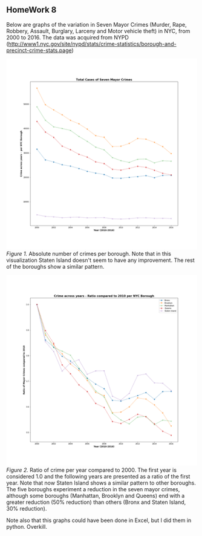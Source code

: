 ## HomeWork 8
Below are graphs of the variation in Seven Mayor Crimes (Murder, Rape, Robbery, Assault, Burglary, Larceny and Motor vehicle theft) in NYC, from 2000 to 2016. The data was acquired from NYPD (http://www1.nyc.gov/site/nypd/stats/crime-statistics/borough-and-precinct-crime-stats.page)


![Alt text](absolute_crime.png)
*Figure 1.* Absolute number of crimes per borough. Note that in this visualization Staten Island doesn't seem to have any improvement. The rest of the boroughs show a similar pattern. 

![Alt text](ratio_crime.png)
*Figure 2.* Ratio of crime per year compared to 2000. The first year is considered 1.0 and the following years are presented as a ratio of the first year. Note that now Staten Island shows a similar pattern to other boroughs. The five boroughs experiment a reduction in the seven mayor crimes, although some boroughs (Manhattan, Brooklyn and Queens) end with a greater reduction (50% reduction) than others (Bronx and Staten Island, 30% reduction). 

Note also that this graphs could have been done in Excel, but I did them in python. Overkill. 
